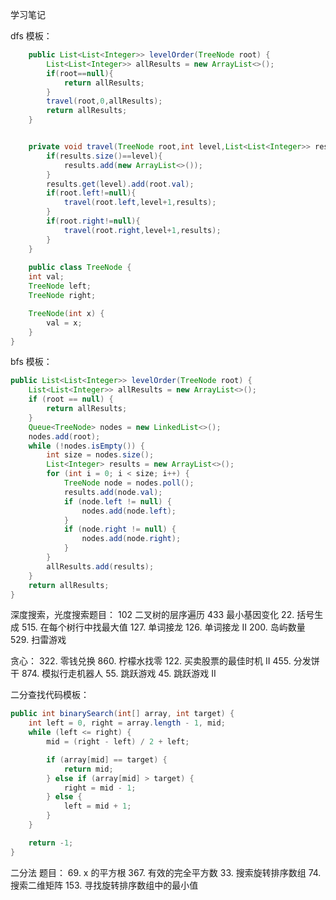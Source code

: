 学习笔记

dfs 模板：
```JAVA
    public List<List<Integer>> levelOrder(TreeNode root) {
        List<List<Integer>> allResults = new ArrayList<>();
        if(root==null){
            return allResults;
        }
        travel(root,0,allResults);
        return allResults;
    }


    private void travel(TreeNode root,int level,List<List<Integer>> results){
        if(results.size()==level){
            results.add(new ArrayList<>());
        }
        results.get(level).add(root.val);
        if(root.left!=null){
            travel(root.left,level+1,results);
        }
        if(root.right!=null){
            travel(root.right,level+1,results);
        }
    }
    
    public class TreeNode {
    int val;
    TreeNode left;
    TreeNode right;

    TreeNode(int x) {
        val = x;
    }
}
```



bfs 模板：
```JAVA
public List<List<Integer>> levelOrder(TreeNode root) {
    List<List<Integer>> allResults = new ArrayList<>();
    if (root == null) {
        return allResults;
    }
    Queue<TreeNode> nodes = new LinkedList<>();
    nodes.add(root);
    while (!nodes.isEmpty()) {
        int size = nodes.size();
        List<Integer> results = new ArrayList<>();
        for (int i = 0; i < size; i++) {
            TreeNode node = nodes.poll();
            results.add(node.val);
            if (node.left != null) {
                nodes.add(node.left);
            }
            if (node.right != null) {
                nodes.add(node.right);
            }
        }
        allResults.add(results);
    }
    return allResults;
}
```


深度搜索，光度搜索题目：
102 二叉树的层序遍历
433 最小基因变化
22. 括号生成
515. 在每个树行中找最大值
127. 单词接龙
126. 单词接龙 II
200. 岛屿数量
529. 扫雷游戏

贪心：
322. 零钱兑换
860. 柠檬水找零
122. 买卖股票的最佳时机 II
455. 分发饼干
874. 模拟行走机器人
55. 跳跃游戏
45. 跳跃游戏 II

二分查找代码模板：
```JAVA
public int binarySearch(int[] array, int target) {
    int left = 0, right = array.length - 1, mid;
    while (left <= right) {
        mid = (right - left) / 2 + left;

        if (array[mid] == target) {
            return mid;
        } else if (array[mid] > target) {
            right = mid - 1;
        } else {
            left = mid + 1;
        }
    }

    return -1;
}
```
二分法 题目：
69. x 的平方根
367. 有效的完全平方数
33. 搜索旋转排序数组
74. 搜索二维矩阵
153. 寻找旋转排序数组中的最小值

